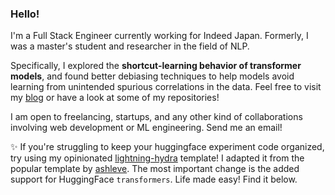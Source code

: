 ### Hello!

I'm a Full Stack Engineer currently working for Indeed Japan. Formerly, I was a master's student and researcher in the field of NLP.

Specifically, I explored the **shortcut-learning behavior of transformer models**, and found better debiasing techniques to help models avoid learning from unintended spurious correlations in the data. Feel free to visit my [blog](https://mariomeissner.dev) or have a look at some of my repositories!

I am open to freelancing, startups, and any other kind of collaborations involving web development or ML engineering. Send me an email!

✨ If you're struggling to keep your huggingface experiment code organized, try using my opinionated [lightning-hydra](https://github.com/mariomeissner/lightning-hydra-transformers) template! I adapted it from the popular template by [ashleve](https://github.com/ashleve/lightning-hydra-template). The most important change is the added support for HuggingFace `transformers`. Life made easy! Find it below.


<!--
**mariomeissner/mariomeissner** is a ✨ _special_ ✨ repository because its `README.md` (this file) appears on your GitHub profile.

Here are some ideas to get you started:

- 🔭 I’m currently working on ...
- 🌱 I’m currently learning ...
- 👯 I’m looking to collaborate on ...
- 🤔 I’m looking for help with ...
- 💬 Ask me about ...
- 📫 How to reach me: ...
- 😄 Pronouns: ...
- ⚡ Fun fact: ...
-->
